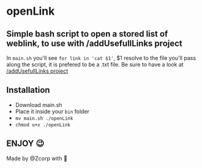 # openLink
## Simple bash script to open a stored list of weblink, to use with /addUsefullLinks project

In ```main.sh``` you'll see ```for link in 'cat $1'```, $1 resolve to the file you'll pass along the script, it is prefered to be a .txt file.
Be sure to have a look at [/addUsefullLinks project](https://github.com/ZeitounCorp/addUsefullLinks)

## Installation

* Download main.sh
* Place it inside your ```bin``` folder
* ```mv main.sh ./openLink```
* ```chmod u+x ./openLink```

## ENJOY 😉 

Made by @Zcorp with 🖤

